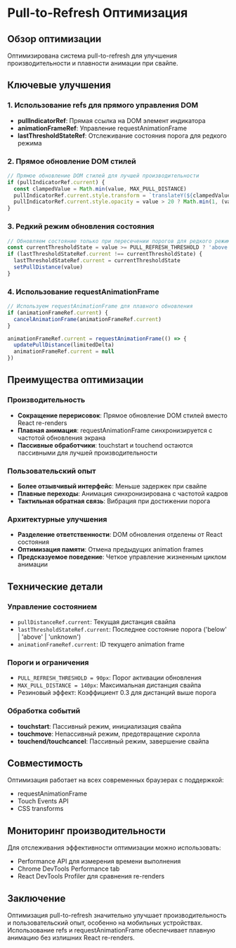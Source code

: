# Pull-to-Refresh Оптимизация

## Обзор оптимизации

Оптимизирована система pull-to-refresh для улучшения производительности и плавности анимации при свайпе.

## Ключевые улучшения

### 1. Использование refs для прямого управления DOM
- **pullIndicatorRef**: Прямая ссылка на DOM элемент индикатора
- **animationFrameRef**: Управление requestAnimationFrame
- **lastThresholdStateRef**: Отслеживание состояния порога для редкого режима

### 2. Прямое обновление DOM стилей
```typescript
// Прямое обновление DOM стилей для лучшей производительности
if (pullIndicatorRef.current) {
  const clampedValue = Math.min(value, MAX_PULL_DISTANCE)
  pullIndicatorRef.current.style.transform = `translateY(${clampedValue - 60}px)`
  pullIndicatorRef.current.style.opacity = value > 20 ? Math.min(1, (value - 20) / 40).toString() : '0'
}
```

### 3. Редкий режим обновления состояния
```typescript
// Обновляем состояние только при пересечении порогов для редкого режима
const currentThresholdState = value >= PULL_REFRESH_THRESHOLD ? 'above' : 'below'
if (lastThresholdStateRef.current !== currentThresholdState) {
  lastThresholdStateRef.current = currentThresholdState
  setPullDistance(value)
}
```

### 4. Использование requestAnimationFrame
```typescript
// Используем requestAnimationFrame для плавного обновления
if (animationFrameRef.current) {
  cancelAnimationFrame(animationFrameRef.current)
}

animationFrameRef.current = requestAnimationFrame(() => {
  updatePullDistance(limitedDelta)
  animationFrameRef.current = null
})
```

## Преимущества оптимизации

### Производительность
- **Сокращение перерисовок**: Прямое обновление DOM стилей вместо React re-renders
- **Плавная анимация**: requestAnimationFrame синхронизируется с частотой обновления экрана
- **Пассивные обработчики**: touchstart и touchend остаются пассивными для лучшей производительности

### Пользовательский опыт
- **Более отзывчивый интерфейс**: Меньше задержек при свайпе
- **Плавные переходы**: Анимация синхронизирована с частотой кадров
- **Тактильная обратная связь**: Вибрация при достижении порога

### Архитектурные улучшения
- **Разделение ответственности**: DOM обновления отделены от React состояния
- **Оптимизация памяти**: Отмена предыдущих animation frames
- **Предсказуемое поведение**: Четкое управление жизненным циклом анимации

## Технические детали

### Управление состоянием
- `pullDistanceRef.current`: Текущая дистанция свайпа
- `lastThresholdStateRef.current`: Последнее состояние порога ('below' | 'above' | 'unknown')
- `animationFrameRef.current`: ID текущего animation frame

### Пороги и ограничения
- `PULL_REFRESH_THRESHOLD = 90px`: Порог активации обновления
- `MAX_PULL_DISTANCE = 140px`: Максимальная дистанция свайпа
- Резиновый эффект: Коэффициент 0.3 для дистанций выше порога

### Обработка событий
- **touchstart**: Пассивный режим, инициализация свайпа
- **touchmove**: Непассивный режим, предотвращение скролла
- **touchend/touchcancel**: Пассивный режим, завершение свайпа

## Совместимость

Оптимизация работает на всех современных браузерах с поддержкой:
- requestAnimationFrame
- Touch Events API
- CSS transforms

## Мониторинг производительности

Для отслеживания эффективности оптимизации можно использовать:
- Performance API для измерения времени выполнения
- Chrome DevTools Performance tab
- React DevTools Profiler для сравнения re-renders

## Заключение

Оптимизация pull-to-refresh значительно улучшает производительность и пользовательский опыт, особенно на мобильных устройствах. Использование refs и requestAnimationFrame обеспечивает плавную анимацию без излишних React re-renders.
